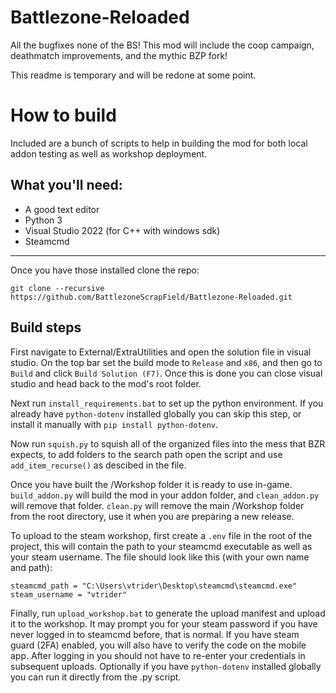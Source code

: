 # Battlezone-Reloaded

All the bugfixes none of the BS! This mod will include the coop campaign, deathmatch improvements, and the mythic BZP fork!

This readme is temporary and will be redone at some point.

# How to build

Included are a bunch of scripts to help in building the mod for both local addon testing as well as workshop deployment.

## What you'll need:
- A good text editor
- Python 3
- Visual Studio 2022 (for C++ with windows sdk)
- Steamcmd

---

Once you have those installed clone the repo:

```
git clone --recursive https://github.com/BattlezoneScrapField/Battlezone-Reloaded.git
```

## Build steps

First navigate to External/ExtraUtilities and open the solution file in visual studio. On the top bar set the build mode to `Release` and `x86`, and then go to `Build` and click `Build Solution (F7)`. Once this is done you can close visual studio and head back to the mod's root folder.

Next run `install_requirements.bat` to set up the python environment. If you already have `python-dotenv` installed globally you can skip this step, or install it manually with `pip install python-dotenv`.

Now run `squish.py` to squish all of the organized files into the mess that BZR expects, to add folders to the search path open the script and use `add_item_recurse()` as descibed in the file.

Once you have built the /Workshop folder it is ready to use in-game. `build_addon.py` will build the mod in your addon folder, and `clean_addon.py` will remove that folder. `clean.py` will remove the main /Workshop folder from the root directory, use it when you are preparing a new release.

To upload to the steam workshop, first create a `.env` file in the root of the project, this will contain the path to your steamcmd executable as well as your steam username. The file should look like this (with your own name and path):

```
steamcmd_path = "C:\Users\vtrider\Desktop\steamcmd\steamcmd.exe"
steam_username = "vtrider"
```

Finally, run `upload_workshop.bat` to generate the upload manifest and upload it to the workshop. It may prompt you for your steam password if you have never logged in to steamcmd before, that is normal. If you have steam guard (2FA) enabled, you will also have to verify the code on the mobile app. After logging in you should not have to re-enter your credentials in subsequent uploads. Optionally if you have `python-dotenv` installed globally you can run it directly from the .py script. 
